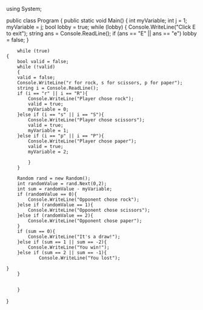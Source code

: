 using System;
					
public class Program
{
	public static void Main()
	{
		int myVariable;
		int j = 1;
		myVariable = j;
		bool lobby = true;
		while (lobby)
		{
		  Console.WriteLine("Click E to exit");
		string ans = Console.ReadLine();
		if (ans == "E" || ans == "e")
			lobby = false;
		}
		
		
		while (true)
	{	
		bool valid = false;
		while (!valid)
		{
		valid = false;
		Console.WriteLine("r for rock, s for scissors, p for paper");
		string i = Console.ReadLine();
		if (i == "r" || i == "R"){
			Console.WriteLine("Player chose rock");
			valid = true;
			myVariable = 0;
		}else if (i == "s" || i == "S"){
			Console.WriteLine("Player chose scissors");
			valid = true;
			myVariable = 1;
		}else if (i == "p" || i == "P"){
			Console.WriteLine("Player chose paper");
			valid = true;
			myVariable = 2;

			}
		}
		
		Random rand = new Random();
		int randomValue = rand.Next(0,2);
		int sum = randomValue - myVariable;
		if (randomValue == 0){
			Console.WriteLine("Opponent chose rock");
		}else if (randomValue == 1){
			Console.WriteLine("Opponent chose scissors");
		}else if (randomValue == 2){
			Console.WriteLine("Opponent chose paper");
		} 
		if (sum == 0){
			Console.WriteLine("It's a draw!");
		}else if (sum == 1 || sum == -2){
			Console.WriteLine("You win!");
		}else if (sum == 2 || sum == -1){
				Console.WriteLine("You lost");
			
	}
		}
	
		
		}
}
